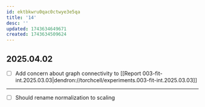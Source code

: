 ```yaml
---
id: ektbkwru0qac0ctwye3e5qa
title: '14'
desc: ''
updated: 1743634649671
created: 1743634509624
---
```


## 2025.04.02

- [ ] Add concern about graph connectivity to [[Report 003-fit-int.2025.03.03|dendron://torchcell/experiments.003-fit-int.2025.03.03]]

***

- [ ] Should rename normalization to scaling
